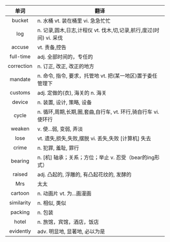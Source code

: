 |单词|翻译  |
|:--:|--| 
bucket	|n. 水桶 vt. 装在桶里 vi. 急急忙忙
log	|n. 记录,圆木,日志,计程仪 vt. 伐木,切,记录,航行,度过(时间) vi. 采伐
accuse	|vt. 责备,控告
full-time	|adj. 全部时间的，专任的
correction	|n. 订正, 改正, 改正的地方
mandate	|n. 命令, 指令, 要求，托管地 vt. 把(某一地区)置于委任管理下
customs	|adj. 定做的(衣), 海关的 n. 海关
device	|n. 装置, 设计, 策略, 设备
cycle	|n. 循环,周期,长期,圈,套曲,自行车, vt. 环行,骑自行车 vi. 使环行
weaken	|v. 使...弱, 变弱, 弄淡
lose	|vt. 遗失,损失,失败,摆脱 vi. 丢失,失败 [计算机] 失去
crime	|n. 犯罪, 羞耻, 罪行
bearing	|n. [机] 轴承；关系；方位；举止 v. 忍受（bear的ing形式）
raised	|adj. 凸起的, 浮雕的, 有凸起花纹的, 发酵的
Mrs	|太太
cartoon	|n. 动画片 vt. 为...画漫画
similarity	|n. 相似, 类似
packing	|n. 包装
hotel	|n. 旅馆，宾馆，酒店，饭店
evidently	|adv. 明显地, 显著地, 必以为是